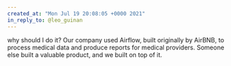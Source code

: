 ```yaml
---
created_at: "Mon Jul 19 20:08:05 +0000 2021"
in_reply_to: @leo_guinan
---
```


why should I do it? Our company used Airflow, built originally by AirBNB, to process medical data and produce reports for medical providers. Someone else built a valuable product, and we built on top of it.